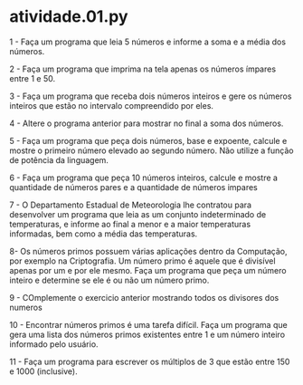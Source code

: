 # atividade.01.py

1 - Faça um programa que leia 5 números e informe a soma e a média dos números.

2 - Faça um programa que imprima na tela apenas os números ímpares entre 1 e 50.

3 - Faça um programa que receba dois números inteiros e gere os números inteiros que estão no intervalo compreendido por eles.

4 - Altere o programa anterior para mostrar no final a soma dos números.

5 - Faça um programa que peça dois números, base e expoente, calcule e mostre o primeiro número elevado ao segundo número. Não utilize a função de potência da linguagem.

6 - Faça um programa que peça 10 números inteiros, calcule e mostre a quantidade de números pares e a quantidade de números impares

7 - O Departamento Estadual de Meteorologia lhe contratou para desenvolver um programa que leia as um conjunto indeterminado de temperaturas, e informe ao final a menor e a maior temperaturas informadas, bem como a média das temperaturas.

8- Os números primos possuem várias aplicações dentro da Computação, por exemplo na Criptografia. Um número primo é aquele que é divisível apenas por um e por ele mesmo. Faça um programa que peça um número inteiro e determine se ele é ou não um número primo.

9 - COmplemente o exercicio anterior mostrando todos os divisores dos numeros

10 - Encontrar números primos é uma tarefa difícil. Faça um programa que gera uma lista dos números primos existentes entre 1 e um número inteiro informado pelo usuário.

11 - Faça um programa para escrever os múltiplos de 3 que estão entre 150 e 1000 (inclusive).
